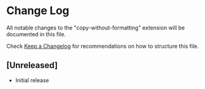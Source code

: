 # Change Log
All notable changes to the "copy-without-formatting" extension will be documented in this file.

Check [Keep a Changelog](http://keepachangelog.com/) for recommendations on how to structure this file.

## [Unreleased]
- Initial release